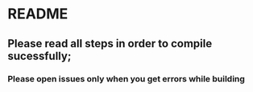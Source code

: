 # README

## Please read all steps in order to compile sucessfully;
### Please open issues only when you get errors while building
